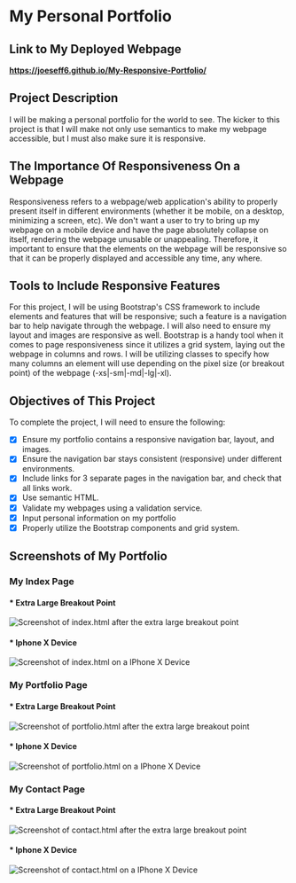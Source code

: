 # My Personal Portfolio

## Link to My Deployed Webpage

**https://joeseff6.github.io/My-Responsive-Portfolio/**
## Project Description

I will be making a personal portfolio for the world to see. The kicker to this project is that I will make not only use semantics to make my webpage accessible, but I must also make sure it is responsive.

## The Importance Of Responsiveness On a Webpage

Responsiveness refers to a webpage/web application's ability to properly present itself in different environments (whether it be mobile, on a desktop, minimizing a screen, etc). We don't want a user to try to bring up my webpage on a mobile device and have the page absolutely collapse on itself, rendering the webpage unusable or unappealing. Therefore, it important to ensure that the elements on the webpage will be responsive so that it can be properly displayed and accessible any time, any where.

## Tools to Include Responsive Features

For this project, I will be using Bootstrap's CSS framework to include elements and features that will be responsive; such a feature is a navigation bar to help navigate through the webpage. I will also need to ensure my layout and images are responsive as well. 
Bootstrap is a handy tool when it comes to page responsiveness since it utilizes a grid system, laying out the webpage in columns and rows. I will be utilizing classes to specify how many columns an element will use depending on the pixel size (or breakout point) of the webpage (-xs|-sm|-md|-lg|-xl).

## Objectives of This Project

To complete the project, I will need to ensure the following:

- [x] Ensure my portfolio contains a responsive navigation bar, layout, and images.
- [x] Ensure the navigation bar stays consistent (responsive) under different environments.
- [x] Include links for 3 separate pages in the navigation bar, and check that all links work.
- [x] Use semantic HTML.
- [x] Validate my webpages using a validation service.
- [x] Input personal information on my portfolio
- [x] Properly utilize the Bootstrap components and grid system.

## Screenshots of My Portfolio

### My Index Page

#### * Extra Large Breakout Point

![Screenshot of index.html after the extra large breakout point](/Assets/Images/index1.png)

#### * Iphone X Device
![Screenshot of index.html on a IPhone X Device ](/Assets/Images/index2.png)

### My Portfolio Page

#### * Extra Large Breakout Point

![Screenshot of portfolio.html after the extra large breakout point](/Assets/Images/portfolio1.png)
#### * Iphone X Device

![Screenshot of portfolio.html on a IPhone X Device ](/Assets/Images/portfolio2.png)

### My Contact Page

#### * Extra Large Breakout Point

![Screenshot of contact.html after the extra large breakout point](/Assets/Images/contact1.png)

#### * Iphone X Device
![Screenshot of contact.html on a IPhone X Device ](/Assets/Images/contact2.png)


